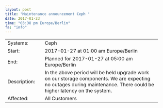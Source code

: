 ```yaml
---
layout: post
title: "Maintenance announcement Ceph "
date: 2017-01-23
time: "03:38 pm Europe/Berlin"
fa: "info"
---
```


|                   |   |                                                                      |
|-------------------|---|----------------------------------------------------------------------|
| Systems:          |   | Ceph				       |
| Start:            |   | 2017-01-27 at 01:00 am Europe/Berlin                                                  | 
| End:              |   | Planned for 2017-01-27 at 05:00 am Europe/Berlin                               |    
| Description:      |   | In the above period will be held upgrade work on our storage components. We are expecting no outages during maintenance. There could be higher latency on the system.|
| Affected:         |   | All Customers                                                  |
